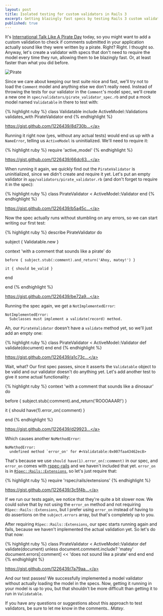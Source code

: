 ```yaml
---
layout: post
title: Isolated testing for custom validators in Rails 3
excerpt: Getting blazingly fast specs by testing Rails 3 custom validators without requiring the model
published: true
---
```


It's [International Talk Like A Pirate Day](http://www.talklikeapirate.com/) today, so you might want to add a custom validation to check if comments submitted in your application actually sound like they were written by a pirate. Right? Right. I thought so. Anyway, let's create a validator with specs that don't need to require the model every time they run, allowing them to be blazingly fast. Or, at least faster than what you did before.

![Pirate](http://jeffkreeftmeijer.com/images/pirate.jpg)

Since we care about keeping our test suite nice and fast, we'll try not to load the `Comment` model and anything else we don't really need. Instead of throwing the tests for our validator in the `Comment`'s model spec, we'll create a new one in `spec/validators/pirate_validator_spec.rb` and put a mock model named `Validatable` in there to test with:

{% highlight ruby %}
class Validatable
  include ActiveModel::Validations
  validates_with PirateValidator
end
{% endhighlight %}

<span class="small"><a href="https://gist.github.com/1226439/8d730b568c5ad7440e008439d85ccdb98c0b9ea6">https://gist.github.com/1226439/8d730b...</a></span>

Running it right now (yes, without any actual tests) would end us up with a `NameError`, telling us `ActiveModel` is uninitialized. We'll need to require it:

{% highlight ruby %}
require 'active_model'
{% endhighlight %}

<span class="small"><a href="https://gist.github.com/1226439/66dc63860e02aee4ea2f4fa9afcf0f94d59737e0">https://gist.github.com/1226439/66dc63...</a></span>

When running it again, we quickly find out the `PirateValidator` is uninitialized, since we didn't create and require it yet. Let's put an empty validator in `app/validators/pirate_validator.rb` (and don't forget to require it in the spec):

{% highlight ruby %}
class PirateValidator < ActiveModel::Validator
end
{% endhighlight %}

<span class="small"><a href="https://gist.github.com/1226439/b5a45ce614cf49b8d0f6a6fc8c50b85d5b739290">https://gist.github.com/1226439/b5a45c...</a></span>

Now the spec actually runs without stumbling on any errors, so we can start writing our first test:

{% highlight ruby %}
describe PirateValidator do

  subject { Validatable.new }

  context 'with a comment that sounds like a pirate' do

    before { subject.stub(:comment).and_return('Ahoy, matey!') }

    it { should be_valid }

  end

end
{% endhighlight %}

<span class="small"><a href="https://gist.github.com/1226439/be72a980ae6026b4ac7e0d260c416c0a10b66bc9">https://gist.github.com/1226439/be72a9...</a></span>

Running the spec again, we get a `NotImplementedError`:

    NotImplementedError:
      Subclasses must implement a validate(record) method.

Ah, our `PirateValidator` doesn't have a `validate` method yet, so we'll just add an empty one:

{% highlight ruby %}
class PirateValidator < ActiveModel::Validator
  def validate(document)
  end
end
{% endhighlight %}

<span class="small"><a href="https://gist.github.com/1226439/a1c73c4106977410e54fe10e4c09c5f9a26bebd4">https://gist.github.com/1226439/a1c73c...</a></span>

Wait, what? Our first spec passes, since it asserts the `Validatable` object to be valid and our validator doesn't do anything yet. Let's add another test to give it some actual functionality:

{% highlight ruby %}
context 'with a comment that sounds like a dinosaur' do

  before { subject.stub(:comment).and_return('ROOOAAAR!') }

  it { should have(1).error_on(:comment) }

end
{% endhighlight %}

<span class="small"><a href="https://gist.github.com/1226439/d29923c4a42530e4dc669e0849e1715481954141">https://gist.github.com/1226439/d29923...</a></span>

Which causes another `NoMethodError`:

    NoMethodError:
      undefined method `error_on' for #<Validatable:0x007faa43462ec8>

That's because we use `should have(1).error_on(:comment)` in our spec, and `error_on` comes with [rspec-rails](https://github.com/rspec/rspec-rails) and we haven't included that yet. `error_on` is in [`RSpec::Rails::Extensions`](https://github.com/rspec/rspec-rails/blob/master/lib/rspec/rails/extensions/active_record/base.rb), so let's just require that:

{% highlight ruby %}
require 'rspec/rails/extensions'
{% endhighlight %}

<span class="small"><a href="https://gist.github.com/1226439/3c5f4b1e539e30ef8b1d423a273ef952c9a70843">https://gist.github.com/1226439/3c5f4b...</a></span>

If we run our tests again, we notice that they're quite a bit slower now. We could solve that by not using the `error_on` method and not requiring `RSpec::Rails::Extensions`, but I prefer using `error_on` instead of having to do assertions on the `subject.errors` array, but that's completely up to you.

After requiring `RSpec::Rails::Extensions`, our spec starts running again and fails, because we haven't implemented the actual validation yet. So let's do that now:

{% highlight ruby %}
class PirateValidator < ActiveModel::Validator
  def validate(document)
    unless document.comment.include? 'matey'
      document.errors[:comment] << 'does not sound like a pirate'
    end
  end
end
{% endhighlight %}

<span class="small"><a href="https://gist.github.com/1226439/7a79aa385ae18b0418e2319383c3481bd9452caa">https://gist.github.com/1226439/7a79aa...</a></span>

And our test passes! We successfully implemented a model validator without actually loading the model in the specs. Now, getting it running in your model is up to you, but that shouldn't be more difficult than getting it to run in `Validatable`.

If you have any questions or suggestions about this approach to test validators, be sure to let me know in the comments.. _Matey_.